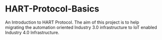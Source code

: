 # HART-Protocol-Basics
An Introduction to HART Protocol. The aim of this project is to help migrating the automation oriented Industry 3.0  infrastructure to IoT enabled Industry 4.0 Infrastructure.
